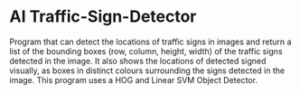 # AI Traffic-Sign-Detector
Program that can detect the locations of traffic signs in images and return a list of the bounding boxes (row, column, height, width) of the traffic signs detected in the image.  It also shows the locations of detected signed visually, as boxes in distinct colours surrounding the signs detected in the image. This program uses a HOG and Linear SVM Object Detector.
